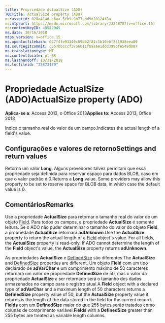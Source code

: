 ```yaml
---
title: Propriedade ActualSize (ADO)
TOCTitle: ActualSize property (ADO)
ms:assetid: 020a414d-e6aa-5fb9-9b77-bd9d10124f8a
ms:mtpsurl: https://msdn.microsoft.com/library/JJ248787(v=office.15)
ms:contentKeyID: 48542949
ms.date: 10/16/2018
mtps_version: v=office.15
ms.openlocfilehash: 627f4fe93340c69b62f81c1b10ebf231938eea89
ms.sourcegitcommit: c557bbcccf37a6011f89aae1ddd399dfe549d087
ms.translationtype: MT
ms.contentlocale: pt-BR
ms.lasthandoff: 10/31/2018
ms.locfileid: "25873179"
---
```

# <a name="actualsize-property-ado"></a><span data-ttu-id="9e148-102">Propriedade ActualSize (ADO)</span><span class="sxs-lookup"><span data-stu-id="9e148-102">ActualSize property (ADO)</span></span>

<span data-ttu-id="9e148-103">**Aplica-se a**: Access 2013, o Office 2013</span><span class="sxs-lookup"><span data-stu-id="9e148-103">**Applies to**: Access 2013, Office 2013</span></span>

<span data-ttu-id="9e148-104">Indica o tamanho real do valor de um campo.</span><span class="sxs-lookup"><span data-stu-id="9e148-104">Indicates the actual length of a field's value.</span></span>

## <a name="settings-and-return-values"></a><span data-ttu-id="9e148-105">Configurações e valores de retorno</span><span class="sxs-lookup"><span data-stu-id="9e148-105">Settings and return values</span></span>

<span data-ttu-id="9e148-p101">Retorna um valor **Long**. Alguns provedores talvez permitam que essa propriedade seja definida para reservar espaço para dados BLOB, caso em que o valor padrão é 0.</span><span class="sxs-lookup"><span data-stu-id="9e148-p101">Returns a **Long** value. Some providers may allow this property to be set to reserve space for BLOB data, in which case the default value is 0.</span></span>

## <a name="remarks"></a><span data-ttu-id="9e148-108">Comentários</span><span class="sxs-lookup"><span data-stu-id="9e148-108">Remarks</span></span>

<span data-ttu-id="9e148-p102">Use a propriedade **ActualSize** para retornar o tamanho real do valor de um objeto [Field](field-object-ado.md). Para todos os campos, a propriedade **ActualSize** é somente leitura. Se o ADO não puder determinar o tamanho do valor do objeto **Field**, a propriedade **ActualSize** retornará **adUnknown**.</span><span class="sxs-lookup"><span data-stu-id="9e148-p102">Use the **ActualSize** property to return the actual length of a [Field](field-object-ado.md) object's value. For all fields, the **ActualSize** property is read-only. If ADO cannot determine the length of the **Field** object's value, the **ActualSize** property returns **adUnknown**.</span></span>

<span data-ttu-id="9e148-112">As propriedades **ActualSize** e [DefinedSize](definedsize-property-ado.md) são diferentes.</span><span class="sxs-lookup"><span data-stu-id="9e148-112">The **ActualSize** and [DefinedSize](definedsize-property-ado.md) properties are different.</span></span> <span data-ttu-id="9e148-113">Um objeto **Field** com um tipo declarado de **adVarChar** e um comprimento máximo de 50 caracteres retornará um valor de propriedade **DefinedSize** de 50, mas o valor da propriedade **ActualSize** a ser retornado será o tamanho dos dados armazenados no campo para o registro atual.</span><span class="sxs-lookup"><span data-stu-id="9e148-113">A **Field** object with a declared type of **adVarChar** and a maximum length of 50 characters returns a **DefinedSize** property value of 50, but the **ActualSize** property value it returns is the length of the data stored in the field for the current record.</span></span> <span data-ttu-id="9e148-114">**Fields** com um **DefinedSize** maior do que 255 bytes serão tratados como colunas de comprimento variável.</span><span class="sxs-lookup"><span data-stu-id="9e148-114">**Fields** with a **DefinedSize** greater than 255 bytes are treated as variable length columns.</span></span>

